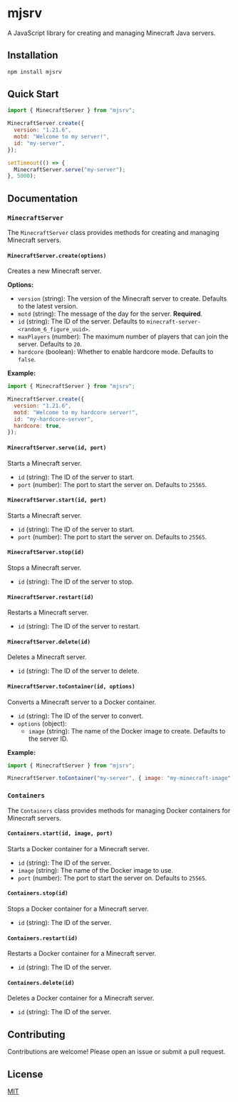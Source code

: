 # mjsrv

A JavaScript library for creating and managing Minecraft Java servers.

## Installation

```bash
npm install mjsrv
```

## Quick Start

```javascript
import { MinecraftServer } from "mjsrv";

MinecraftServer.create({
  version: "1.21.6",
  motd: "Welcome to my server!",
  id: "my-server",
});

setTimeout(() => {
  MinecraftServer.serve("my-server");
}, 5000);
```

## Documentation

### `MinecraftServer`

The `MinecraftServer` class provides methods for creating and managing Minecraft servers.

#### `MinecraftServer.create(options)`

Creates a new Minecraft server.

**Options:**

- `version` (string): The version of the Minecraft server to create. Defaults to the latest version.
- `motd` (string): The message of the day for the server. **Required**.
- `id` (string): The ID of the server. Defaults to `minecraft-server-<random_6_figure_uuid>`.
- `maxPlayers` (number): The maximum number of players that can join the server. Defaults to `20`.
- `hardcore` (boolean): Whether to enable hardcore mode. Defaults to `false`.

**Example:**

```javascript
import { MinecraftServer } from "mjsrv";

MinecraftServer.create({
  version: "1.21.6",
  motd: "Welcome to my hardcore server!",
  id: "my-hardcore-server",
  hardcore: true,
});
```

#### `MinecraftServer.serve(id, port)`

Starts a Minecraft server.

- `id` (string): The ID of the server to start.
- `port` (number): The port to start the server on. Defaults to `25565`.

#### `MinecraftServer.start(id, port)`

Starts a Minecraft server.

- `id` (string): The ID of the server to start.
- `port` (number): The port to start the server on. Defaults to `25565`.

#### `MinecraftServer.stop(id)`

Stops a Minecraft server.

- `id` (string): The ID of the server to stop.

#### `MinecraftServer.restart(id)`

Restarts a Minecraft server.

- `id` (string): The ID of the server to restart.

#### `MinecraftServer.delete(id)`

Deletes a Minecraft server.

- `id` (string): The ID of the server to delete.

#### `MinecraftServer.toContainer(id, options)`

Converts a Minecraft server to a Docker container.

- `id` (string): The ID of the server to convert.
- `options` (object):
  - `image` (string): The name of the Docker image to create. Defaults to the server ID.

**Example:**

```javascript
import { MinecraftServer } from "mjsrv";

MinecraftServer.toContainer("my-server", { image: "my-minecraft-image" });
```

### `Containers`

The `Containers` class provides methods for managing Docker containers for Minecraft servers.

#### `Containers.start(id, image, port)`

Starts a Docker container for a Minecraft server.

- `id` (string): The ID of the server.
- `image` (string): The name of the Docker image to use.
- `port` (number): The port to start the server on. Defaults to `25565`.

#### `Containers.stop(id)`

Stops a Docker container for a Minecraft server.

- `id` (string): The ID of the server.

#### `Containers.restart(id)`

Restarts a Docker container for a Minecraft server.

- `id` (string): The ID of the server.

#### `Containers.delete(id)`

Deletes a Docker container for a Minecraft server.

- `id` (string): The ID of the server.

## Contributing

Contributions are welcome! Please open an issue or submit a pull request.

## License

[MIT](LICENSE)
